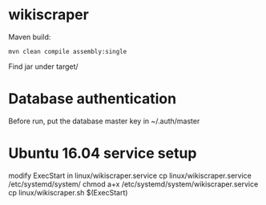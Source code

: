 # wikiscraper

Maven build:

    mvn clean compile assembly:single

Find jar under target/

# Database authentication

Before run, put the database master key in ~/.auth/master

# Ubuntu 16.04 service setup

modify ExecStart in linux/wikiscraper.service
cp linux/wikiscraper.service /etc/systemd/system/
chmod a+x /etc/systemd/system/wikiscraper.service
cp linux/wikiscraper.sh $(ExecStart)




